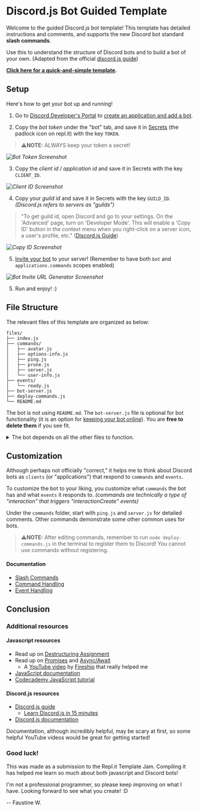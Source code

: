 # Discord.js Bot Guided Template

Welcome to the guided Discord.js bot template! This template has detailed instructions and comments, and supports the new Discord bot standard **slash commands**.

Use this to understand the structure of Discord bots and to build a bot of your own. (Adapted from the official [discord.js guide](https://discordjs.guide/))

**[Click here for a quick-and-simple template](https://replit.com/@FaustineW1/Discordjs-Bot-Simple-Template-slash-commands).**

## Setup

Here's how to get your bot up and running!

1. Go to [Discord Developer's Portal](https://discord.com/developers/applications) to [create an application and add a bot](https://discordjs.guide/preparations/setting-up-a-bot-application.html).

2. Copy the *bot token* under the "bot" tab, and save it in [Secrets](https://docs.replit.com/programming-ide/storing-sensitive-information-environment-variables) (the padlock icon on repl.it) with the key `TOKEN`.

>**⚠️NOTE:** ALWAYS keep your token a secret!

*![Bot Token Screenshot](https://i.imgur.com/Q8Nk24W.png)*

3. Copy the *client id / application id* and save it in Secrets with the key `CLIENT_ID`.

*![Client ID Screenshot](https://i.imgur.com/1UIyOBO.png)*

4. Copy your *guild id* and save it in Secrets with the key `GUILD_ID`. *(Discord.js refers to servers as "guilds")*
> "To get guild id, open Discord and go to your settings. On the 'Advanced' page, turn on 'Developer Mode'. This will enable a 'Copy ID' button in the context menu when you right-click on a server icon, a user's profile, etc." ([Discord.js Guide](https://discordjs.guide/creating-your-bot/creating-commands.html#command-deployment-script))

*![Copy ID Screenshot](https://i.imgur.com/nBNBqYM.png)*

5. [Invite your bot](https://discordjs.guide/preparations/adding-your-bot-to-servers.html#bot-invite-links) to your server! (Remember to have both `bot` and `applications.commands` scopes enabled)

*![Bot Invite URL Generator Screenshot](https://i.imgur.com/Bw6Y4Pl.png)*

5. Run and enjoy! :)

## File Structure

The relevant files of this template are organized as below:

```
files/
├── index.js
├── commands/
│   ├── avatar.js
│   ├── options-info.js
│   ├── ping.js
│   ├── prune.js
│   ├── server.js
│   └── user-info.js
├── events/
│   └── ready.js
├── bot-server.js
├── deploy-commands.js
└── README.md

```
The bot is not using `README.md`. The `bot-server.js` file is optional for bot functionality (it is an option for [keeping your bot online](https://www.youtube.com/watch?v=7rU_KyudGBY)). You are **free to delete them** if you see fit.

<details>
<summary>The bot depends on all the other files to function.</summary>

`index.js` is the main file.

`deploy-commands` is used to register and update commands.

The `commands` folder contains some command examples <a href="https://github.com/discordjs/guide/tree/main/code-samples/creating-your-bot/command-handling/commands">from the discord.js github</a>.

The `events` folder contains an event example.

</details>

## Customization

Although perhaps not officially "correct," it helps me to think about Discord bots as `clients` (or "applications") that respond to `commands` and `events`.

To customize the bot to your liking, you customize what `commands` the bot has and what `events` it responds to. *(commands are technically a type of "interaction" that triggers "interactionCreate" events)*

Under the `commands` folder, start with `ping.js` and `server.js` for detailed comments. Other commands demonstrate some other common uses for bots.

> **⚠️NOTE:** After editing commands, remember to run `node deploy-commands.js` in the terminal to register them to Discord! You cannot use commands without registering.

#### Documentation
* [Slash Commands](https://discordjs.guide/interactions/slash-commands.html)
* [Command Handling](https://discordjs.guide/creating-your-bot/command-handling.html)
* [Event Handling](https://discordjs.guide/creating-your-bot/event-handling.html)

## Conclusion

### Additional resources

#### Javascript resources
* Read up on [Destructuring Assignment](https://developer.mozilla.org/en-US/docs/Web/JavaScript/Reference/Operators/Destructuring_assignment)
* Read up on [Promises](https://developer.mozilla.org/en-US/docs/Web/JavaScript/Reference/Global_Objects/Promise) and [Async/Await](https://www.w3schools.com/js/js_async.asp)
  * A [YouTube video](https://www.youtube.com/watch?v=vn3tm0quoqE) by [Fireship](https://www.youtube.com/c/Fireship) that really helped me
* [JavaScript documentation](https://developer.mozilla.org/en-US/docs/Web/JavaScript)
* [Codecademy JavaScript tutorial](https://www.codecademy.com/learn/introduction-to-javascript)

#### Discord.js resources
* [Discord.js guide](https://discordjs.guide/)
  * [Learn Discord.js in 15 minutes](https://www.youtube.com/watch?v=H98fj3gnYbw)
* [Discord.js documentation](https://discord.js.org/#/docs/discord.js/main/general/welcome)

Documentation, although incredibly helpful, may be scary at first, so some helpful YouTube videos would be great for getting started!

### Good luck!

This was made as a submission to the Repl.it Template Jam. Compiling it has helped me learn so much about both javascript and Discord bots!

I'm not a professional programmer, so please keep improving on what I have. Looking forward to see what you create! :D

-- Faustine W.